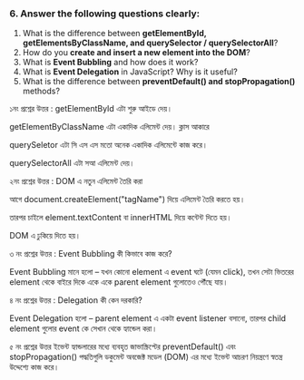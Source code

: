 ### 6. Answer the following questions clearly:

1. What is the difference between **getElementById, getElementsByClassName, and querySelector / querySelectorAll**?
2. How do you **create and insert a new element into the DOM**?
3. What is **Event Bubbling** and how does it work?
4. What is **Event Delegation** in JavaScript? Why is it useful?
5. What is the difference between **preventDefault() and stopPropagation()** methods?


১নং প্রশ্নের উত্তর :
getElementById এটা শুরু আইডে দেয়।

getElementByClassName এটা একাদিক এলিমেন্ট দেয়। ক্লাস আকারে

querySeletor এটা সি এস এস মতো অনেক একাদিক এলিমেন্টে কাজ করে।

querySelectorAll  এটা সআ এলিমেন্ট দেয়।



২নং প্রশ্নের উত্তর :
DOM  এ নতুন এলিমেন্ট তৈরি করা 

 আগে document.createElement("tagName") দিয়ে এলিমেন্ট তৈরি করতে হয়।

 তারপর চাইলে element.textContent বা innerHTML দিয়ে কন্টেন্ট দিতে হয়।


DOM এ ঢুকিয়ে দিতে হয়।




৩ নং প্রশ্নের উত্তর :
Event Bubbling কী কিভাবে কাজ করে?

Event Bubbling মানে হলো – যখন কোনো element এ event ঘটে (যেমন click), তখন সেটা ভিতরের element থেকে বাইরে দিকে একে একে parent element গুলোতেও পৌঁছে যায়।






৪ নং প্রশ্নের উত্তর : Delegation কী কেন দরকারি?

Event Delegation হলো – parent element এ একটা event listener বসানো, তারপর child element গুলোর event কে সেখান থেকে হ্যান্ডেল করা।



৫ নং প্রশ্নের উত্তর 
ইভেন্ট হ্যান্ডলারের মধ্যে ব্যবহৃত জাভাস্ক্রিপ্টের preventDefault() এবং stopPropagation() পদ্ধতিগুলি ডকুমেন্ট অবজেক্ট মডেল (DOM) এর মধ্যে ইভেন্ট আচরণ নিয়ন্ত্রণে স্বতন্ত্র উদ্দেশ্যে কাজ করে।




